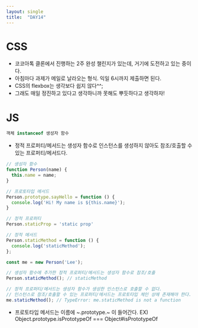 ```yaml
---
layout: single
title:  "DAY14"
---
```


# CSS

- 코코아톡 클론에서 진행하는 2주 완성 챌린지가 있는데, 거기에 도전하고 있는 중이다. 
- 아침마다 과제가 메일로 날라오는 형식. 익일 6시까지 제출하면 된다.
- CSS의 flexbox는 생각보다 쉽지 않다^^;
- 그래도 매일 정진하고 있다고 생각하니까 못해도 뿌듯하다고 생각하자!

# JS

```js
객체 instanceof 생성자 함수
```

- 정적 프로퍼티/메서드는 생성자 함수로 인스턴스를 생성하지 않아도 참조/호출할 수 있는 프로퍼티/메서드다.
```js
// 생성자 함수
function Person(name) {
  this.name = name;
}

// 프로토타입 메서드
Person.prototype.sayHello = function () {
  console.log('Hi! My name is ${this.name}');
}

// 정적 프로퍼티
Person.staticProp = 'static prop'

// 정적 메서드
Person.staticMethod = function () {
  console.log('staticMethod');
};

const me = new Person('Lee');

// 생성자 함수에 추가한 정적 프로퍼티/메서드는 생성자 함수로 참조/호출
Person.staticMethod(); // staticMethod

// 정적 프로퍼티/메서드는 생성자 함수가 생성한 인스턴스로 호출할 수 없다.
// 인스턴스로 참조/호출할 수 있는 프로퍼티/메서드는 프로토타입 체인 상에 존재해야 한다.
me.staticMethod(); // TypeError: me.staticMethod is not a function
```

- 프로토타입 메서드는 이름에 ~.prototype.~ 이 들어간다. 
EX) Object.prototype.isPrototypeOf === Object#isPrototypeOf
